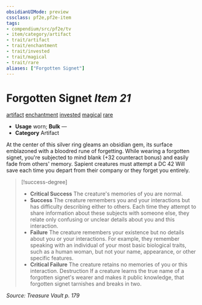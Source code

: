 ```yaml
---
obsidianUIMode: preview
cssclass: pf2e,pf2e-item
tags:
- compendium/src/pf2e/tv
- item/category/artifact
- trait/artifact
- trait/enchantment
- trait/invested
- trait/magical
- trait/rare
aliases: ["Forgotten Signet"]
---
```

# Forgotten Signet *Item 21*  
[artifact](rules/traits/artifact-gmg.md "Artifact Item Trait")  [enchantment](rules/traits/enchantment.md "Enchantment School Trait")  [invested](rules/traits/invested.md "Invested Item Trait")  [magical](rules/traits/magical.md "Magical Item Trait")  [rare](rules/traits/rare.md "Rare Rarity Trait")  

- **Usage** worn; **Bulk** —
- **Category** Artifact

At the center of this silver ring gleams an obsidian gem, its surface emblazoned with a bloodred rune of forgetting. While wearing a forgotten signet, you're subjected to mind blank (+32 counteract bonus) and easily fade from others' memory. Sapient creatures must attempt a DC 42 Will save each time you depart from their company or they forget you entirely.

> [!success-degree] 
> - **Critical Success** The creature's memories of you are normal.
> - **Success** The creature remembers you and your interactions but has difficulty describing either to others. Each time they attempt to share information about these subjects with someone else, they relate only confusing or unclear details about you and this interaction.
> - **Failure** The creature remembers your existence but no details about you or your interactions. For example, they remember speaking with an individual of your most basic biological traits, such as a human woman, but not your name, appearance, or other specific features.
> - **Critical Failure** The creature retains no memories of you or this interaction. Destruction If a creature learns the true name of a forgotten signet's wearer and makes it public knowledge, that forgotten signet tarnishes and breaks in two.

*Source: Treasure Vault p. 179*